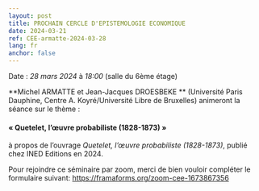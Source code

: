 ```yaml
---
layout: post
title: PROCHAIN CERCLE D'EPISTEMOLOGIE ECONOMIQUE
date: 2024-03-21
ref: CEE-armatte-2024-03-28
lang: fr
anchor: false
---
```


<i class="fas fa-table"></i> Date : _28 mars 2024_ à _18:00_ (salle du 6ème étage)

**Michel ARMATTE et Jean-Jacques DROESBEKE ** (Université Paris Dauphine, Centre A. Koyré/Université Libre de Bruxelles)  animeront la séance sur le thème :

#### « Quetelet, l’œuvre probabiliste (1828-1873) »

à propos de l’ouvrage *Quetelet, l’œuvre probabiliste (1828-1873)*, publié chez INED Editions en 2024. 

Pour rejoindre ce séminaire par zoom, merci de bien vouloir compléter le formulaire suivant: https://framaforms.org/zoom-cee-1673867356 
